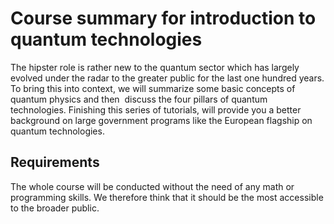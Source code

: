# Course summary for introduction to quantum technologies
The hipster role is rather new to the quantum sector which has largely evolved under the radar to the greater public for the last one hundred years. To bring this into context, we will summarize some basic concepts of quantum physics and then  discuss the four pillars of quantum technologies. Finishing this series of tutorials, will provide you a better background on large government programs like the European flagship on quantum technologies.

## Requirements

The whole course will be conducted without the need of any math or programming skills. We therefore think that it should be the most accessible to the broader public.